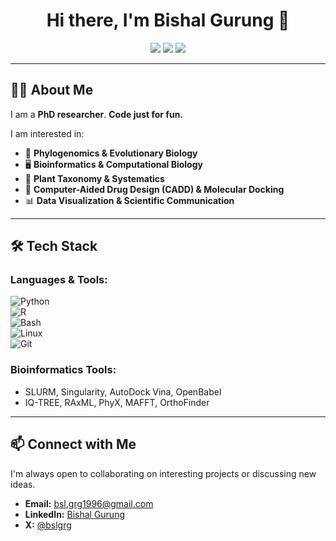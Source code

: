 <h1 align="center">Hi there, I'm Bishal Gurung 👋</h1>

<p align="center">
  <a href="https://scholar.google.com/citations?user=05wDCisAAAAJ&hl=en&authuser=2"><img src="https://img.shields.io/badge/Google%20Scholar-4285F4?style=for-the-badge&logo=google-scholar&logoColor=white"></a>
  <a href="https://www.linkedin.com/in/bishal-gurung-8a9824160/"><img src="https://img.shields.io/badge/LinkedIn-0077B5?style=for-the-badge&logo=linkedin&logoColor=white"></a>
  <a href="mailto:bsl.grg1996@gmail.com"><img src="https://img.shields.io/badge/Email-D14836?style=for-the-badge&logo=gmail&logoColor=white"></a>
</p>

---

## 👨‍🔬 About Me  
I am a **PhD researcher**. **Code just for fun.**  

I am interested in:
- 🧬 **Phylogenomics & Evolutionary Biology**  
- 🖥️ **Bioinformatics & Computational Biology**  
- 🌿 **Plant Taxonomy & Systematics**  
- 💊 **Computer-Aided Drug Design (CADD) & Molecular Docking**  
- 📊 **Data Visualization & Scientific Communication**  

---

## 🛠️ Tech Stack  
### **Languages & Tools:**  
![Python](https://img.shields.io/badge/-Python-3776AB?style=flat-square&logo=python&logoColor=white)  
![R](https://img.shields.io/badge/-R-276DC3?style=flat-square&logo=r&logoColor=white)  
![Bash](https://img.shields.io/badge/-Bash-4EAA25?style=flat-square&logo=gnu-bash&logoColor=white)  
![Linux](https://img.shields.io/badge/-Linux-FCC624?style=flat-square&logo=linux&logoColor=black)  
![Git](https://img.shields.io/badge/-Git-F05032?style=flat-square&logo=git&logoColor=white)  

### **Bioinformatics Tools:**  
- SLURM, Singularity, AutoDock Vina, OpenBabel  
- IQ-TREE, RAxML, PhyX, MAFFT, OrthoFinder  

---

## 📫 Connect with Me  
I'm always open to collaborating on interesting projects or discussing new ideas. 
- **Email:** bsl.grg1996@gmail.com 
- **LinkedIn:** [Bishal Gurung](https://www.linkedin.com/in/bishal-gurung-8a9824160/)
- **X:** [@bslgrg](https://x.com/bslgrg)

<!---
bslgrg00/bslgrg00 is a ✨ special ✨ repository because its `README.md` (this file) appears on your GitHub profile.
You can click the Preview link to take a look at your changes.
--->
